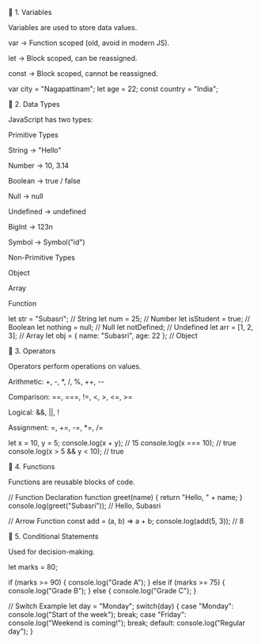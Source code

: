 🔹 1. Variables

Variables are used to store data values.

var → Function scoped (old, avoid in modern JS).

let → Block scoped, can be reassigned.

const → Block scoped, cannot be reassigned.

var city = "Nagapattinam";
let age = 22;
const country = "India";

🔹 2. Data Types

JavaScript has two types:

Primitive Types

String → "Hello"

Number → 10, 3.14

Boolean → true / false

Null → null

Undefined → undefined

BigInt → 123n

Symbol → Symbol("id")

Non-Primitive Types

Object

Array

Function

let str = "Subasri";        // String
let num = 25;               // Number
let isStudent = true;       // Boolean
let nothing = null;         // Null
let notDefined;             // Undefined
let arr = [1, 2, 3];        // Array
let obj = { name: "Subasri", age: 22 }; // Object

🔹 3. Operators

Operators perform operations on values.

Arithmetic: +, -, *, /, %, ++, --

Comparison: ==, ===, !=, <, >, <=, >=

Logical: &&, ||, !

Assignment: =, +=, -=, *=, /=

let x = 10, y = 5;
console.log(x + y);  // 15
console.log(x === 10); // true
console.log(x > 5 && y < 10); // true

🔹 4. Functions

Functions are reusable blocks of code.

// Function Declaration
function greet(name) {
  return "Hello, " + name;
}
console.log(greet("Subasri")); // Hello, Subasri

// Arrow Function
const add = (a, b) => a + b;
console.log(add(5, 3)); // 8

🔹 5. Conditional Statements

Used for decision-making.

let marks = 80;

if (marks >= 90) {
  console.log("Grade A");
} else if (marks >= 75) {
  console.log("Grade B");
} else {
  console.log("Grade C");
}

// Switch Example
let day = "Monday";
switch(day) {
  case "Monday":
    console.log("Start of the week");
    break;
  case "Friday":
    console.log("Weekend is coming!");
    break;
  default:
    console.log("Regular day");
}
